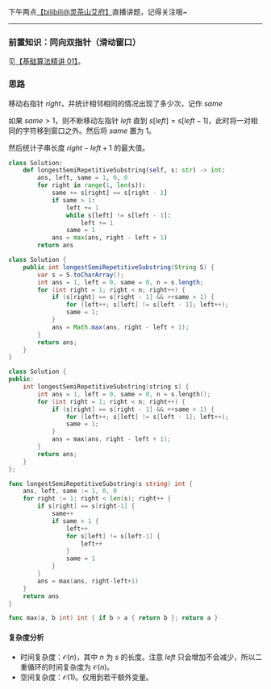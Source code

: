 下午两点[【biIibiIi@灵茶山艾府】](https://b23.tv/JMcHRRp)直播讲题，记得关注哦~

---

### 前置知识：同向双指针（滑动窗口）

见[【基础算法精讲 01】](https://www.bilibili.com/video/BV1hd4y1r7Gq/)。

### 思路

移动右指针 $\textit{right}$，并统计相邻相同的情况出现了多少次，记作 $\textit{same}$

如果 $\textit{same}>1$，则不断移动左指针 $\textit{left}$ 直到 $s[\textit{left}]=s[\textit{left}-1]$，此时将一对相同的字符移到窗口之外。然后将 $\textit{same}$ 置为 $1$。

然后统计子串长度 $\textit{right}-\textit{left}+1$ 的最大值。

```py [sol-Python3]
class Solution:
    def longestSemiRepetitiveSubstring(self, s: str) -> int:
        ans, left, same = 1, 0, 0
        for right in range(1, len(s)):
            same += s[right] == s[right - 1]
            if same > 1:
                left += 1
                while s[left] != s[left - 1]:
                    left += 1
                same = 1
            ans = max(ans, right - left + 1)
        return ans
```

```java [sol-Java]
class Solution {
    public int longestSemiRepetitiveSubstring(String S) {
        var s = S.toCharArray();
        int ans = 1, left = 0, same = 0, n = s.length;
        for (int right = 1; right < n; right++) {
            if (s[right] == s[right - 1] && ++same > 1) {
                for (left++; s[left] != s[left - 1]; left++);
                same = 1;
            }
            ans = Math.max(ans, right - left + 1);
        }
        return ans;
    }
}
```

```cpp [sol-C++]
class Solution {
public:
    int longestSemiRepetitiveSubstring(string s) {
        int ans = 1, left = 0, same = 0, n = s.length();
        for (int right = 1; right < n; right++) {
            if (s[right] == s[right - 1] && ++same > 1) {
                for (left++; s[left] != s[left - 1]; left++);
                same = 1;
            }
            ans = max(ans, right - left + 1);
        }
        return ans;
    }
};
```

```go [sol-Go]
func longestSemiRepetitiveSubstring(s string) int {
	ans, left, same := 1, 0, 0
	for right := 1; right < len(s); right++ {
		if s[right] == s[right-1] {
			same++
			if same > 1 {
				left++
				for s[left] != s[left-1] {
					left++
				}
				same = 1
			}
		}
		ans = max(ans, right-left+1)
	}
	return ans
}

func max(a, b int) int { if b > a { return b }; return a }
```

#### 复杂度分析

- 时间复杂度：$\mathcal{O}(n)$，其中 $n$ 为 $s$ 的长度。注意 $\textit{left}$ 只会增加不会减少，所以二重循环的时间复杂度为 $\mathcal{O}(n)$。
- 空间复杂度：$\mathcal{O}(1)$。仅用到若干额外变量。
